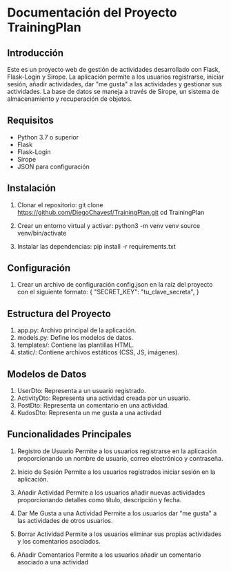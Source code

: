 # Documentación del Proyecto TrainingPlan

## Introducción
Este es un proyecto web de gestión de actividades desarrollado con Flask, Flask-Login y Sirope. La aplicación permite a los usuarios registrarse, iniciar sesión, añadir actividades, dar "me gusta" a las actividades y gestionar sus actividades. La base de datos se maneja a través de Sirope, un sistema de almacenamiento y recuperación de objetos.

## Requisitos
- Python 3.7 o superior
- Flask
- Flask-Login
- Sirope
- JSON para configuración

## Instalación
1. Clonar el repositorio:
   git clone https://github.com/DiegoChavesf/TrainingPlan.git
   cd TrainingPlan

2. Crear un entorno virtual y activar:
    python3 -m venv venv
    source venv/bin/activate 

3. Instalar las dependencias:
    pip install -r requirements.txt

## Configuración
1. Crear un archivo de configuración config.json en la raíz del proyecto con el siguiente formato:
    {
        "SECRET_KEY": "tu_clave_secreta",
    }
    
## Estructura del Proyecto
1. app.py: Archivo principal de la aplicación.
2. models.py: Define los modelos de datos.
3. templates/: Contiene las plantillas HTML.
4. static/: Contiene archivos estáticos (CSS, JS, imágenes).

## Modelos de Datos
1. UserDto: Representa a un usuario registrado.
2. ActivityDto: Representa una actividad creada por un usuario.
3. PostDto: Representa un comentario en una actividad.
4. KudosDto: Representa un me gusta a una activdad

## Funcionalidades Principales
1. Registro de Usuario
Permite a los usuarios registrarse en la aplicación proporcionando un nombre de usuario, correo electrónico y contraseña.

2. Inicio de Sesión
Permite a los usuarios registrados iniciar sesión en la aplicación.

3. Añadir Actividad
Permite a los usuarios añadir nuevas actividades proporcionando detalles como título, descripción y fecha.

4. Dar Me Gusta a una Actividad
Permite a los usuarios dar "me gusta" a las actividades de otros usuarios.

5. Borrar Actividad
Permite a los usuarios eliminar sus propias actividades y los comentarios asociados.

6. Añadir Comentarios
Permite a los usuarios añadir un comentario asociado a una actividad

